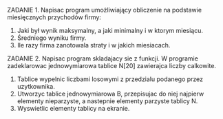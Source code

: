 ZADANIE 1.
Napisac program umożliwiający obliczenie na podstawie miesięcznych przychodów firmy:
1. Jaki był wynik maksymalny, a jaki minimalny i w ktorym miesiącu.
2. Średniego wyniku firmy.
3. Ile razy firma zanotowala straty i w jakich miesiacach. 
    
ZADANIE 2.
Napisac program skladajacy sie z funkcji. W programie zadeklarowac jednowymiarowa tablice N[20] zawierajca liczby calkowite.
1. Tablice wypelnic liczbami losowymi z przedzialu podanego przez uzytkownika.
2. Utworzyc tablice jednowymiarowa B, przepisujac do niej najpierw elementy nieparzyste, a nastepnie elementy parzyste tablicy N.
3. Wyswietlic elementy tablicy na ekranie.
